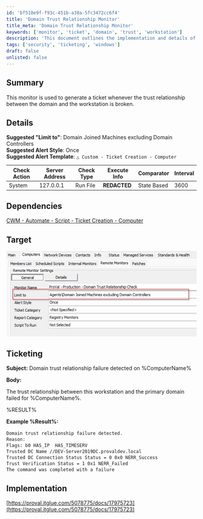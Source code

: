 ```yaml
---
id: 'bf518e9f-f93c-451b-a38a-5fc3472cc6f4'
title: 'Domain Trust Relationship Monitor'
title_meta: 'Domain Trust Relationship Monitor'
keywords: ['monitor', 'ticket', 'domain', 'trust', 'workstation']
description: 'This document outlines the implementation and details of a monitor that generates a ticket when the trust relationship between a domain and a workstation is broken. It includes suggested settings, dependencies, and ticketing information for effective management.'
tags: ['security', 'ticketing', 'windows']
draft: false
unlisted: false
---
```

## Summary

This monitor is used to generate a ticket whenever the trust relationship between the domain and the workstation is broken.

## Details

**Suggested "Limit to"**: Domain Joined Machines excluding Domain Controllers  
**Suggested Alert Style**: Once  
**Suggested Alert Template**: `△ Custom - Ticket Creation - Computer`

| Check Action | Server Address | Check Type | Execute Info | Comparator | Interval |
|--------------|----------------|------------|---------------|------------|----------|
| System       | 127.0.0.1     | Run File   | **REDACTED**  | State Based | 3600     |

## Dependencies

[CWM - Automate - Script - Ticket Creation - Computer](<../scripts/Ticket Creation - Computer.md>)

## Target

![Target Image](../../../static/img/Domain-Trust-Relationship-Check/image_1.png)

## Ticketing

**Subject:** Domain trust relationship failure detected on %ComputerName%

**Body:**  

The trust relationship between this workstation and the primary domain failed for %ComputerName%.  

%RESULT%  

**Example %Result%:**

```
Domain trust relationship failure detected.
Reason:
Flags: b0 HAS_IP  HAS_TIMESERV 
Trusted DC Name //DEV-Server2019DC.provaldev.local 
Trusted DC Connection Status Status = 0 0x0 NERR_Success
Trust Verification Status = 1 0x1 NERR_Failed
The command was completed with a failure
```

## Implementation

[https://proval.itglue.com/5078775/docs/17975723](https://proval.itglue.com/5078775/docs/17975723)













